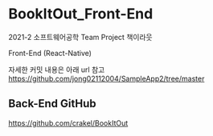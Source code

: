 # BookItOut_Front-End
2021-2 소프트웨어공학 Team Project 책이라웃

Front-End (React-Native)


자세한 커밋 내용은 아래 url 참고
https://github.com/jong02112004/SampleApp2/tree/master

## Back-End GitHub
https://github.com/crakel/BookItOut
